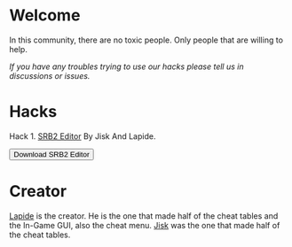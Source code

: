 # Welcome
In this community, there are no toxic people. Only people that are willing to help.

_If you have any troubles trying to use our hacks please tell us in discussions or issues._



# Hacks
Hack 1. [SRB2 Editor](https://github.com/Great-Hacking/SRB2-Editor-V1) By Jisk And Lapide.

<button onclick="document.location.href = 'https://github.com/Great-Hacking/SRB2-Editor-V1/releases/'">Download SRB2 Editor</button>




# Creator
[Lapide](https://github.com/nonumbershere) is the creator. He is the one that made half of the cheat tables and the In-Game GUI, also the cheat menu. [Jisk](https://github.com/JiskTH) was the one that made half of the cheat tables.

